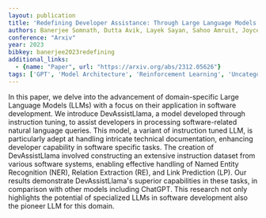 ```yaml
---
layout: publication
title: 'Redefining Developer Assistance: Through Large Language Models In Software Ecosystem'
authors: Banerjee Somnath, Dutta Avik, Layek Sayan, Sahoo Amruit, Joyce Sam Conrad, Hazra Rima
conference: "Arxiv"
year: 2023
bibkey: banerjee2023redefining
additional_links:
  - {name: "Paper", url: "https://arxiv.org/abs/2312.05626"}
tags: ['GPT', 'Model Architecture', 'Reinforcement Learning', 'Uncategorized']
---
```

In this paper, we delve into the advancement of domain-specific Large
Language Models (LLMs) with a focus on their application in software
development. We introduce DevAssistLlama, a model developed through instruction
tuning, to assist developers in processing software-related natural language
queries. This model, a variant of instruction tuned LLM, is particularly adept
at handling intricate technical documentation, enhancing developer capability
in software specific tasks. The creation of DevAssistLlama involved
constructing an extensive instruction dataset from various software systems,
enabling effective handling of Named Entity Recognition (NER), Relation
Extraction (RE), and Link Prediction (LP). Our results demonstrate
DevAssistLlama's superior capabilities in these tasks, in comparison with other
models including ChatGPT. This research not only highlights the potential of
specialized LLMs in software development also the pioneer LLM for this domain.
